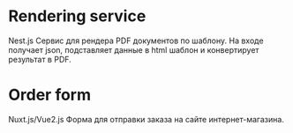 # Rendering service

Nest.js 
Сервис для рендера PDF документов по шаблону. На входе получает json, подставляет данные в html шаблон и конвертирует результат в PDF.

# Order form

Nuxt.js/Vue2.js
Форма для отправки заказа на сайте интернет-магазина.